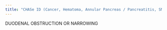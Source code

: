 ```yaml
---
title: "CHASe ID (Cancer, Hematoma, Annular Pancreas / Pancreatitis, SMA Syndrome, Inflammatory - Chrons, Duodenal atresia)"
---
```

DUODENAL OBSTRUCTION OR NARROWING

